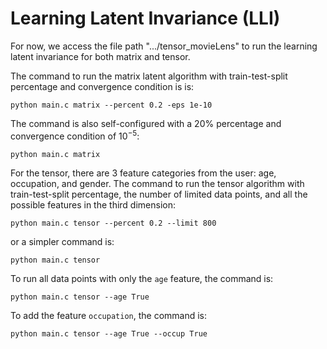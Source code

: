 # Learning Latent Invariance (LLI)


For now, we access the file path ".../tensor_movieLens" to run the learning latent invariance for both matrix and tensor. 

The command to run the matrix latent algorithm with train-test-split percentage and convergence condition is is:

```python main.c matrix --percent 0.2 -eps 1e-10```

The command is also self-configured with a 20% percentage and convergence condition of $10^{-5}$:
 
 ```python main.c matrix```

For the tensor, there are 3 feature categories from the user: age, occupation, and gender. The 
command to run the tensor algorithm with train-test-split percentage, the number of limited data points, 
and all the possible features in the third dimension:

```python main.c tensor --percent 0.2 --limit 800```

or a simpler command is:

```python main.c tensor```

To run all data points with only the ```age``` feature, the command is:

```python main.c tensor --age True```

To add the feature ```occupation```, the command is:

```python main.c tensor --age True --occup True```
